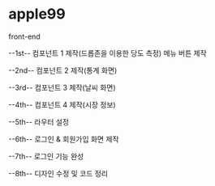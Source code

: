 # apple99
front-end

--1st--
컴포넌트 1 제작(드롭존을 이용한 당도 측정)
메뉴 버튼 제작

--2nd--
컴포넌트 2 제작(통계 화면)

--3rd--
컴포넌트 3 제작(날씨 화면)

--4th--
컴포넌트 4 제작(시장 정보)

--5th--
라우터 설정

--6th--
로그인 & 회원가입 화면 제작

--7th--
로그인 기능 완성

--8th--
디자인 수정 및 코드 정리